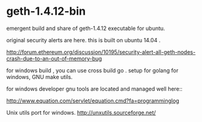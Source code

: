 # geth-1.4.12-bin

emergent build and share of geth-1.4.12 executable for ubuntu.

original security alerts are here.
this is built on ubuntu 14.04 .

http://forum.ethereum.org/discussion/10195/security-alert-all-geth-nodes-crash-due-to-an-out-of-memory-bug

for windows build , you can use cross build go .
setup for golang for windows, 
GNU make utils.

for windows developer gnu tools are located and managed well here::

http://www.equation.com/servlet/equation.cmd?fa=programminglog

Unix utils port for windows.
http://unxutils.sourceforge.net/

